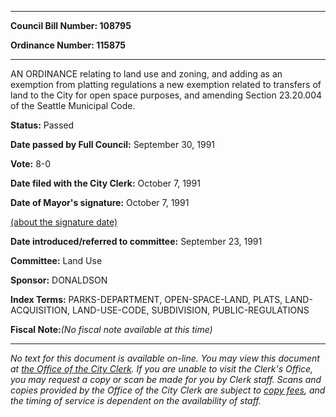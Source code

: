 

********

**Council Bill Number: 108795**
   
**Ordinance Number: 115875**
********

 AN ORDINANCE relating to land use and zoning, and adding as an exemption from platting regulations a new exemption related to transfers of land to the City for open space purposes, and amending Section 23.20.004 of the Seattle Municipal Code.

**Status:** Passed
   
**Date passed by Full Council:** September 30, 1991
   
**Vote:** 8-0
   
**Date filed with the City Clerk:** October 7, 1991
   
**Date of Mayor's signature:** October 7, 1991
   
[(about the signature date)](/~public/approvaldate.htm)
   
   
   
**Date introduced/referred to committee:** September 23, 1991
   
**Committee:** Land Use
   
**Sponsor:** DONALDSON
   
   
**Index Terms:** PARKS-DEPARTMENT, OPEN-SPACE-LAND, PLATS, LAND-ACQUISITION, LAND-USE-CODE, SUBDIVISION, PUBLIC-REGULATIONS

**Fiscal Note:**_(No fiscal note available at this time)_
********

_No text for this document is available on-line. You may view this document at [the Office of the City Clerk](http://www.seattle.gov/leg/clerk/contactUs.htm). If you are unable to visit the Clerk's Office, you may request a copy or scan be made for you by Clerk staff. Scans and copies provided by the Office of the City Clerk are subject to [copy fees](http://clerk.seattle.gov/~public/clerkfees.htm), and the timing of service is dependent on the availability of staff._

